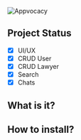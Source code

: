![Appvocacy](https://i.imgur.com/yAVX7uP.png)
## Project Status
- [x] UI/UX
- [x] CRUD User
- [x] CRUD Lawyer
- [x] Search 
- [x] Chats

## What is it?

## How to install?
